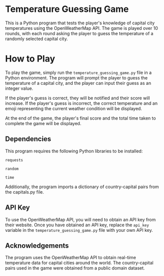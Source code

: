# Temperature Guessing Game

This is a Python program that tests the player's knowledge of capital city temperatures using the OpenWeatherMap API. The game is played over 10 rounds, with each round asking the player to guess the temperature of a randomly selected capital city.

# How to Play
To play the game, simply run the `temperature_guessing_game.py` file in a Python environment. The program will prompt the player to guess the temperature of a capital city, and the player can input their guess as an integer value.

If the player's guess is correct, they will be notified and their score will increase. If the player's guess is incorrect, the correct temperature and an emoji representing the current weather condition will be displayed.

At the end of the game, the player's final score and the total time taken to complete the game will be displayed.

## Dependencies
This program requires the following Python libraries to be installed:

`requests`

`random`

`time`

Additionally, the program imports a dictionary of country-capital pairs from the capitals.py file.

## API Key
To use the OpenWeatherMap API, you will need to obtain an API key from their website. Once you have obtained an API key, replace the `api_key` variable in the `temperature_guessing_game.py` file with your own API key.

## Acknowledgements

The program uses the OpenWeatherMap API to obtain real-time temperature data for capital cities around the world. The country-capital pairs used in the game were obtained from a public domain dataset.